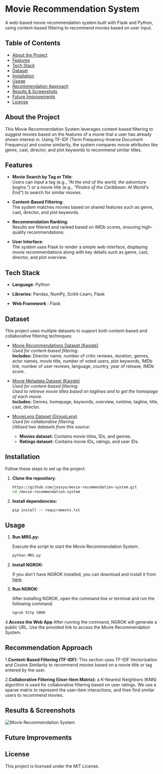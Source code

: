 # Movie Recommendation System

 
A web-based movie recommendation system built with Flask and Python, using content-based filtering to recommend movies based on user input.

## Table of Contents

- [About the Project](#about-the-project)
- [Features](#features)
- [Tech Stack](#tech-stack)
- [Dataset](#dataset)
- [Installation](#installation)
- [Usage](#usage)
- [Recommendation Approach](#recommendation-approach)
- [Results & Screenshots](#results--screenshots)
- [Future Improvements](#future-improvements)
- [License](#license)

## About the Project
This Movie Recommendation System leverages content-based filtering to suggest movies based on the features of a movie that a user has already shown interest in. Using TF-IDF (Term Frequency-Inverse Document Frequency) and cosine similarity, the system compares movie attributes like genre, cast, director, and plot keywords to recommend similar titles.

## Features

- **Movie Search by Tag or Title**:  
  Users can input a tag (e.g., *"At the end of the world, the adventure begins."*) or a movie title (e.g., *"Pirates of the Caribbean: At World's End"*) to search for similar movies.

- **Content-Based Filtering**:  
  The system matches movies based on shared features such as genre, cast, director, and plot keywords.

- **Recommendation Ranking**:  
  Results are filtered and ranked based on IMDb scores, ensuring high-quality recommendations.

- **User Interface**:  
  The system uses Flask to render a simple web interface, displaying movie recommendations along with key details such as genre, cast, director, and plot overview.

## Tech Stack

- **Language**: Python

- **Libraries**: Pandas, NumPy, Scikit-Learn, Flask

- **Web Framework** : Flask

## Dataset

This project uses multiple datasets to support both content-based and collaborative filtering techniques:

- [Movie Recommendations Dataset (Kaggle)](https://www.kaggle.com/datasets/sreenathkk/movie-recommendations)  
  *Used for content-based filtering.*  
  **Includes:** Director name, number of critic reviews, duration, genres, actor names, movie title, number of voted users, plot keywords, IMDb link, number of user reviews, language, country, year of release, IMDb score.

- [Movie Metadata Dataset (Kaggle)](https://www.kaggle.com/datasets/brtej1/movie-metadata-csv)  
  *Used for content-based filtering.*  
  *Used to retrieve movie titles based on taglines and to get the homepage of each movie.*  
  **Includes:** Genres, homepage, keywords, overview, runtime, tagline, title, cast, director.

- [MovieLens Dataset (GroupLens)](https://grouplens.org/datasets/movielens/)  
  *Used for collaborative filtering.*  
  *Utilized two datasets from this source:*  
  - **Movies dataset:** Contains movie titles, IDs, and genres.  
  - **Ratings dataset:** Contains movie IDs, ratings, and user IDs.


## Installation

Follow these steps to set up the project:

1. **Clone the repository**:
   ```bash
   https://github.com/jassyo/movie-recommendation-system.git
   cd /movie-recommendation-system
 2. **Install dependencies:**
    ```bash
    pip install -r requirements.txt

## Usage

1. **Run MRS.py:**

   Execute the script to start the Movie Recommendation System.
   ```bash
   python MRS.py

2. **Install NGROK:**

   If you don't have NGROK installed, you can download and install it from [here](https://ngrok.com/downloads/windows).

3. **Run NGROK:**

    After installing NGROK, open the command line or terminal and run the following command:
   ```bash
   ngrok http 5000

4.**Access the Web App**
   After running the command, NGROK will generate a public URL. Use the provided link to access the Movie Recommendation System. 

## Recommendation Approach
1.**Content-Based Filtering (TF-IDF):**
This section uses TF-IDF Vectorization and Cosine Similarity to recommend movies based on a movie title or tag entered by the user.

2.**Collaborative Filtering (User-Item Matrix):**
a K-Nearest Neighbors (KNN) algorithm is used for collaborative filtering based on user ratings. We use a sparse matrix to represent the user-item interactions, and then find similar users to recommend movies.


## Results & Screenshots


![Movie Recommendation System](https://github.com/user-attachments/assets/bf25baff-4b6c-4140-898f-03ae5692a2b2)



## Future Improvements


## License
This project is licensed under the MIT License.
